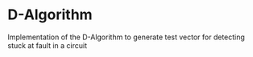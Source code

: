# D-Algorithm
Implementation of the D-Algorithm to generate test vector for detecting stuck at fault in a circuit 
